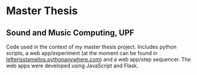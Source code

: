 # Master Thesis
## Sound and Music Computing, UPF
Code used in the context of my master thesis project.
Includes python scripts, a web app/experiment (at the moment can be found in [lefterisstamellos.pythonanywhere.com](http://lefterisstamellos.pythonanywhere.com)) 
and a web app/step sequencer.
The web apps were developed using JavaScript and Flask.
